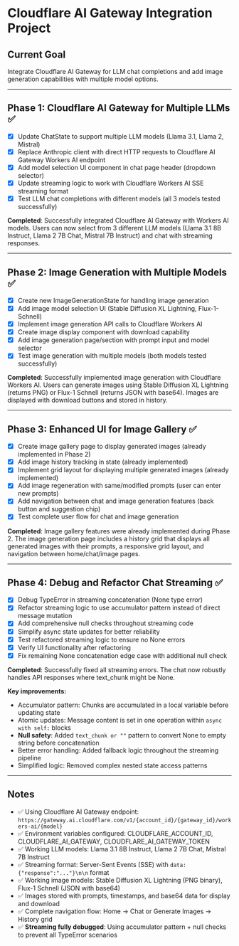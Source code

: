 # Cloudflare AI Gateway Integration Project

## Current Goal
Integrate Cloudflare AI Gateway for LLM chat completions and add image generation capabilities with multiple model options.

---

## Phase 1: Cloudflare AI Gateway for Multiple LLMs ✅
- [x] Update ChatState to support multiple LLM models (Llama 3.1, Llama 2, Mistral)
- [x] Replace Anthropic client with direct HTTP requests to Cloudflare AI Gateway Workers AI endpoint
- [x] Add model selection UI component in chat page header (dropdown selector)
- [x] Update streaming logic to work with Cloudflare Workers AI SSE streaming format
- [x] Test LLM chat completions with different models (all 3 models tested successfully)

**Completed**: Successfully integrated Cloudflare AI Gateway with Workers AI models. Users can now select from 3 different LLM models (Llama 3.1 8B Instruct, Llama 2 7B Chat, Mistral 7B Instruct) and chat with streaming responses.

---

## Phase 2: Image Generation with Multiple Models ✅
- [x] Create new ImageGenerationState for handling image generation
- [x] Add image model selection UI (Stable Diffusion XL Lightning, Flux-1-Schnell)
- [x] Implement image generation API calls to Cloudflare Workers AI
- [x] Create image display component with download capability
- [x] Add image generation page/section with prompt input and model selector
- [x] Test image generation with multiple models (both models tested successfully)

**Completed**: Successfully implemented image generation with Cloudflare Workers AI. Users can generate images using Stable Diffusion XL Lightning (returns PNG) or Flux-1 Schnell (returns JSON with base64). Images are displayed with download buttons and stored in history.

---

## Phase 3: Enhanced UI for Image Gallery ✅
- [x] Create image gallery page to display generated images (already implemented in Phase 2)
- [x] Add image history tracking in state (already implemented)
- [x] Implement grid layout for displaying multiple generated images (already implemented)
- [x] Add image regeneration with same/modified prompts (user can enter new prompts)
- [x] Add navigation between chat and image generation features (back button and suggestion chip)
- [x] Test complete user flow for chat and image generation

**Completed**: Image gallery features were already implemented during Phase 2. The image generation page includes a history grid that displays all generated images with their prompts, a responsive grid layout, and navigation between home/chat/image pages.

---

## Phase 4: Debug and Refactor Chat Streaming ✅
- [x] Debug TypeError in streaming concatenation (None type error)
- [x] Refactor streaming logic to use accumulator pattern instead of direct message mutation
- [x] Add comprehensive null checks throughout streaming code
- [x] Simplify async state updates for better reliability
- [x] Test refactored streaming logic to ensure no None errors
- [x] Verify UI functionality after refactoring
- [x] Fix remaining None concatenation edge case with additional null check

**Completed**: Successfully fixed all streaming errors. The chat now robustly handles API responses where text_chunk might be None.

**Key improvements:**
- Accumulator pattern: Chunks are accumulated in a local variable before updating state
- Atomic updates: Message content is set in one operation within `async with self:` blocks
- **Null safety**: Added `text_chunk or ""` pattern to convert None to empty string before concatenation
- Better error handling: Added fallback logic throughout the streaming pipeline
- Simplified logic: Removed complex nested state access patterns

---

## Notes
- ✅ Using Cloudflare AI Gateway endpoint: `https://gateway.ai.cloudflare.com/v1/{account_id}/{gateway_id}/workers-ai/{model}`
- ✅ Environment variables configured: CLOUDFLARE_ACCOUNT_ID, CLOUDFLARE_AI_GATEWAY, CLOUDFLARE_AI_GATEWAY_TOKEN
- ✅ Working LLM models: Llama 3.1 8B Instruct, Llama 2 7B Chat, Mistral 7B Instruct
- ✅ Streaming format: Server-Sent Events (SSE) with `data: {"response":"..."}\n\n` format
- ✅ Working image models: Stable Diffusion XL Lightning (PNG binary), Flux-1 Schnell (JSON with base64)
- ✅ Images stored with prompts, timestamps, and base64 data for display and download
- ✅ Complete navigation flow: Home → Chat or Generate Images → History grid
- ✅ **Streaming fully debugged**: Using accumulator pattern + null checks to prevent all TypeError scenarios
